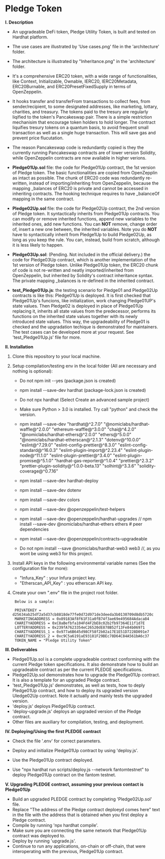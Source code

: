 # Pledge Token

<b>I.  Description</b>

- An upgradeable DeFi token, Pledge Utility Token, is built and tested on Hardhat platform.
- The use cases are illustrated by 'Use cases.png' file in the 'architecture' folder.
- The architecture is illustrated by "Inheritance.png" in the 'architecture' folder.
- It's a comprehensive ERC20 token, with a wide range of functionalities, like Context, Initializable, Ownable, IERC20, IERC20Metadata, ERC20Burnable, and ERC20PresetFixedSupply in terms of OpenZeppelin.
- It hooks transfer and transferFrom transactions to collect fees, from sender/recipient, to some designated addresses, like marketing, lottary, charities, and treasury. The tokens paid to the tresury are regularly liqified to the token's Pancakeswap pair. There is a simple restriction mechanisim that encourage token holders to hold longer. The contract liquifies tresury tokens on a quantum basis, to avoid frequent small transaction as well as a single huge transaction. This will save gas and prevent price flucutation.
- The reason Pancakeswap code is redundantly copied is they the currently running Pancakeswap contracts are of lower version Solidity, while OpenZeppelin contracts are now available in higher verions.

- <b>Pledge01Up.sol</b> file: the code for Pledge01Up contract, the 1st version of Pledge token. The basic functionalities are copied from OpenZepplin as intact as possible. The chunk of ERC20 code was redundantly re-written, instead of importing/inheriting from OpenZeppelin, because the mapping _balances of ERC20 is private and cannot be accessed in inheriting contracts. The hooking technique requires to have _balanceOf mapping in the same contract.

- <b>Pledge02Up.sol</b> file: the code for Pledge02Up contract, the 2nd version of Pledge token. It syntactically inherits from Pledge01Up contracts. You can modify or remove inherited functions, append new variables to the inherited ones, add new functions. You can <b>NOT</b> remove, change order of, insert a new one between, the inherited variables. Note you do <b>NOT</b> have to syntactically inherit from Pledge1Up to build Pledge02Up, as long as you keep the rule. You can, instead, build from scratch, although it is less likely to happen.

- <b>Pledge03Up.sol</b>: (Pending. Not included in the official delivery.) the code for Pledge03Up contract, which is another implementation of the 1st version of Pledge token. Unlike Pledge01Up token, the ERC20 chunk of code is not re-written and neatly imported/inherited from OpenZeppelin, but inherited by Solidity's contract inheritance syntax. The private mapping _balances is re-defined in the inherited contract.

- <b>test_Pledge01Up.js</b>: the testing scenario for Pledge01 and Pledge02Up contracts is like this: Pledge01Up is deployed. It is first checked that Pledge01Up's funcions, like initialization, work changing Pledge01UP's state values. Then Pledge02 is deployed in place of Pledge01Up replacing it, inherits all state values from the predecessor, performs its functions on the inherited state values together with its newly introduced state values. This way, the upgradeability of Pledge01 is checked and the upgradation techique is demonstrated for maintainers. The test cases can be developed more at your request. See 'test_Pledge01Up.js' file for more.


<b>II. Installation</b>

1. Clone this repository to your local machine.

2. Setup compilation/testing env in the local folder (All are necessary and nothing is optional):

    - Do not npm init --yes (package.json is created)
    - npm install --save-dev hardhat (package-lock.json is created)
    - Do not npx hardhat (Select Create an advanced sample project)

    - Make sure Python > 3.0 is installed. Try call "python" and check the version.

    - npm install --save-dev "hardhat@^2.7.0" "@nomiclabs/hardhat-waffle@^2.0.0" "ethereum-waffle@^3.0.0" "chai@^4.2.0" "@nomiclabs/hardhat-ethers@^2.0.0" "ethers@^5.0.0" "@nomiclabs/hardhat-etherscan@^2.1.3" "dotenv@^10.0.0" "eslint@^7.29.0" "eslint-config-prettier@^8.3.0" "eslint-config-standard@^16.0.3" "eslint-plugin-import@^2.23.4" "eslint-plugin-node@^11.1.0" "eslint-plugin-prettier@^3.4.0" "eslint-plugin-promise@^5.1.0" "hardhat-gas-reporter@^1.0.4" "prettier@^2.3.2" "prettier-plugin-solidity@^1.0.0-beta.13" "solhint@^3.3.6" "solidity-coverage@^0.7.16"

    - npm install --save-dev hardhat-deploy

    - npm install --save-dev dotenv
    - npm install --save-dev colors

    - npm install --save-dev @openzeppelin/test-helpers

    - npm install --save-dev @openzeppelin/hardhat-upgrades
    // npm install --save-dev @nomiclabs/hardhat-ethers ethers # peer dependencies
    
    - npm install --save-dev @openzeppelin/contracts-upgradeable

    - Do not npm install --save @nomiclabs/hardhat-web3 web3 //, as you wont be using web3 for this project.

3. Install API keys in the following environmental variable names (See the configuration file for more):

    - "Infura_Key" : your Infura project key.
    - "Etherscan_API_Key" : you etherscan API key.
    

4. Create your own ".env" file in the project root folder.
   
        Below is a sample:

        PRIVATEKEY = d25634ab25df2a5d37cb8818de77fe0d72d971de3deeda3b0130709d8db5720c
        MARKETINGADDRESS = 0x89183Af8f61F31a0fB74f3ae69e495684Adaca84
        CHARITYADDRESS = 0xC8aBefbfa104Fd4F2bE8c02b2fb97364E11f1d7E
        LOTTERYADDRESS = 0x239fA7623354eC26520dE878B52f13Fe84b06971
        CHARITYADDRESS_1 = 0x977a6B645d98CF58f2b02a17E1E51D7228D091e7
        CHARITYADDRESS_2 = 0xc9C5a6191aE93181F29BEc78D64C84A561bA6c37
        TOKEN_NAME = "Pledge Utility Token"


<b>III. Deliverables</b>

- Pledge01Up.sol is a complete upgradeable contract conforming with the current Pledge token specifications. It also demonstrate how to build an upgradeable contract as per the current PLEDGE specifications.
- Pledge02Up.sol demonstrates how to upgrade the Pledge01Up contract. It is also a template for an upgraded Pledge contract.
- 'test_Pledge01Up.js' demonstrates, as well as tests, how to deply Pledge01Up contract, and how to deploy its upgraded version Uledge02Up contract. Note it actually and mainly tests the upgraded version.
- 'deploy.js' deploys Pledge01Up contract.
- 'deploy-upgrade.js' deploys an upgraded version of the Pledge contract.
- Other files are auxiliary for compilation, testing, and deployment.


<b>IV. Deploying/Using the first PLEDGE contract</b>

- Check the file '.env' for correct parameters.
- Deploy and initialize Pledge01Up contract by using 'deploy.js'.
- Use the Pledge01Up contract deployed.

- Use "npx hardhat run scripts/deploy.js --network fantomtestnet" to deploy Pledge01Up contract on the fantom testnet.


<b>V. Upgrading PLEDGE contract, assuming your previous contact is Pledge01Up</b>

- Build an upgraded PLEDGE contract by completing 'Pledge02Up.sol' file.
- Replace "The address of the Pledge contract deploeyd comes here" text in the file with the address that is obtained when you first deploy a Pledge contract. 
- Compile by running 'npx hardhat compile'.
- Make sure you are connecting the same network that Pledge01Up contract was deployed to.
- Deploy by running 'upgrade.js'.
- Continue to run any applications, on-chain or off-chain, that were interoperating with the previous, Pledge01Up contract.

